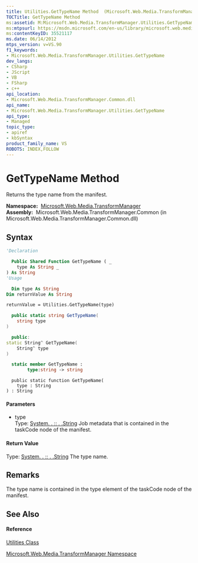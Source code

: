 ```yaml
---
title: Utilities.GetTypeName Method  (Microsoft.Web.Media.TransformManager)
TOCTitle: GetTypeName Method
ms:assetid: M:Microsoft.Web.Media.TransformManager.Utilities.GetTypeName(System.String)
ms:mtpsurl: https://msdn.microsoft.com/en-us/library/microsoft.web.media.transformmanager.utilities.gettypename(v=VS.90)
ms:contentKeyID: 35521117
ms.date: 06/14/2012
mtps_version: v=VS.90
f1_keywords:
- Microsoft.Web.Media.TransformManager.Utilities.GetTypeName
dev_langs:
- CSharp
- JScript
- VB
- FSharp
- c++
api_location:
- Microsoft.Web.Media.TransformManager.Common.dll
api_name:
- Microsoft.Web.Media.TransformManager.Utilities.GetTypeName
api_type:
- Managed
topic_type:
- apiref
- kbSyntax
product_family_name: VS
ROBOTS: INDEX,FOLLOW
---
```


# GetTypeName Method

Returns the type name from the manifest.

**Namespace:**  [Microsoft.Web.Media.TransformManager](microsoft-web-media-transformmanager-namespace.md)  
**Assembly:**  Microsoft.Web.Media.TransformManager.Common (in Microsoft.Web.Media.TransformManager.Common.dll)

## Syntax

``` vb
'Declaration

  Public Shared Function GetTypeName ( _
    type As String _
) As String
'Usage

  Dim type As String
Dim returnValue As String

returnValue = Utilities.GetTypeName(type)
```

``` csharp
  public static string GetTypeName(
    string type
)
```

``` c++
  public:
static String^ GetTypeName(
    String^ type
)
```

``` fsharp
  static member GetTypeName : 
        type:string -> string 
```

``` jscript
  public static function GetTypeName(
    type : String
) : String
```

#### Parameters

  - type  
    Type: [System. . :: . .String](https://msdn.microsoft.com/en-us/library/s1wwdcbf\(v=vs.90\))  
    Job metadata that is contained in the taskCode node of the manifest.  

#### Return Value

Type: [System. . :: . .String](https://msdn.microsoft.com/en-us/library/s1wwdcbf\(v=vs.90\))  
The type name.  

## Remarks

The type name is contained in the type element of the taskCode node of the manifest.

## See Also

#### Reference

[Utilities Class](utilities-class-microsoft-web-media-transformmanager.md)

[Microsoft.Web.Media.TransformManager Namespace](microsoft-web-media-transformmanager-namespace.md)

